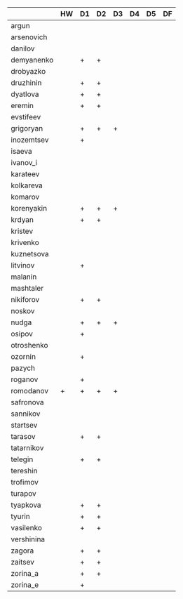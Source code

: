 |              | HW| D1 | D2 | D3 | D4 | D5 | DF |
|--------------|---|----|----|----|----|----|----|
|     argun    |   |    |    |    |    |    |    |
|  arsenovich  |   |    |    |    |    |    |    |
|    danilov   |   |    |    |    |    |    |    |
|  demyanenko  |   |  + |  + |    |    |    |    |
|   drobyazko  |   |    |    |    |    |    |    |
|   druzhinin  |   |  + |  + |    |    |    |    |
|   dyatlova   |   |  + |  + |    |    |    |    |
|    eremin    |   |  + |  + |    |    |    |    |
|   evstifeev  |   |    |    |    |    |    |    |
|   grigoryan  |   |  + |  + |  + |    |    |    |
|  inozemtsev  |   |  + |    |    |    |    |    |
|    isaeva    |   |    |    |    |    |    |    |
|   ivanov_i   |   |    |    |    |    |    |    |
|   karateev   |   |    |    |    |    |    |    |
|   kolkareva  |   |    |    |    |    |    |    |
|    komarov   |   |    |    |    |    |    |    |
|  korenyakin  |   |  + |  + |  + |    |    |    |
|    krdyan    |   |  + |  + |    |    |    |    |
|    kristev   |   |    |    |    |    |    |    |
|   krivenko   |   |    |    |    |    |    |    |
|  kuznetsova  |   |    |    |    |    |    |    |
|   litvinov   |   |  + |    |    |    |    |    |
|    malanin   |   |    |    |    |    |    |    |
|   mashtaler  |   |    |    |    |    |    |    |
|   nikiforov  |   |  + |  + |    |    |    |    |
|    noskov    |   |    |    |    |    |    |    |
|     nudga    |   |  + |  + |  + |    |    |    |
|    osipov    |   |  + |    |    |    |    |    |
|  otroshenko  |   |    |    |    |    |    |    |
|    ozornin   |   |  + |    |    |    |    |    |
|    pazych    |   |    |    |    |    |    |    |
|    roganov   |   |  + |    |    |    |    |    |
|   romodanov  | + |  + |  + |  + |    |    |    |
|   safronova  |   |    |    |    |    |    |    |
|   sannikov   |   |    |    |    |    |    |    |
|   startsev   |   |    |    |    |    |    |    |
|    tarasov   |   |  + |  + |    |    |    |    |
|  tatarnikov  |   |    |    |    |    |    |    |
|    telegin   |   |  + |  + |    |    |    |    |
|   tereshin   |   |    |    |    |    |    |    |
|   trofimov   |   |    |    |    |    |    |    |
|    turapov   |   |    |    |    |    |    |    |
|   tyapkova   |   |  + |  + |    |    |    |    |
|    tyurin    |   |  + |  + |    |    |    |    |
|   vasilenko  |   |  + |  + |    |    |    |    |
|  vershinina  |   |    |    |    |    |    |    |
|    zagora    |   |  + |  + |    |    |    |    |
|    zaitsev   |   |  + |  + |    |    |    |    |
|   zorina_a   |   |  + |  + |    |    |    |    |
|   zorina_e   |   |  + |    |    |    |    |    |
